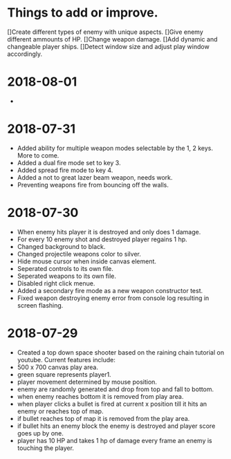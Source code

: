 # Things to add or improve.
[]Create different types of enemy with unique aspects.
[]Give enemy different ammounts of HP.
[]Change weapon damage.
[]Add dynamic and changeable player ships.
[]Detect window size and adjust play window accordingly.

# 2018-08-01
- 

# 2018-07-31
- Added ability for multiple weapon modes selectable by the 1, 2 keys.  More to come.
- Added a dual fire mode set to key 3.
- Added spread fire mode to key 4.
- Added a not to great lazer beam weapon, needs work.
- Preventing weapons fire from bouncing off the walls.

# 2018-07-30
- When enemy hits player it is destroyed and only does 1 damage.
- For every 10 enemy shot and destroyed player regains 1 hp.
- Changed background to black.
- Changed projectile weapons color to silver.
- Hide mouse cursor when inside canvas element.
- Seperated controls to its own file.
- Seperated weapons to its own file.
- Disabled right click menue.
- Added a secondary fire mode as a new weapon constructor test.
- Fixed weapon destroying enemy error from console log resulting in screen flashing.

# 2018-07-29
- Created a top down space shooter based on the raining chain tutorial on youtube.  Current features include:
- 500 x 700 canvas play area.
- green square represents player1.
- player movement determined by mouse position.
- enemy are randomly generated and drop from top and fall to bottom.
- when enemy reaches bottom it is removed from play area.
- when player clicks a bullet is fired at current x position till it hits an enemy or reaches top of map.
- if bullet reaches top of map it is removed from the play area.
- if bullet hits an enemy block the enemy is destroyed and player score goes up by one.
- player has 10 HP and takes 1 hp of damage every frame an enemy is touching the player.